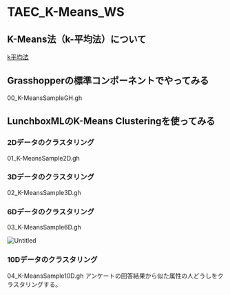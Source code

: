 # TAEC_K-Means_WS

## K-Means法（k-平均法）について
[k平均法](https://ja.wikipedia.org/wiki/K平均法)

## Grasshopperの標準コンポーネントでやってみる
00_K-MeansSampleGH.gh
## LunchboxMLのK-Means Clusteringを使ってみる
### 2Dデータのクラスタリング
01_K-MeansSample2D.gh

### 3Dデータのクラスタリング
02_K-MeansSample3D.gh

### 6Dデータのクラスタリング
03_K-MeansSample6D.gh

![Untitled](2023%2011%2023%20TAEC%20LunchboxML%E3%82%92%E8%A7%A6%E3%81%A3%E3%81%A6%E3%81%BF%E3%82%88%E3%81%86%209f6f175050674c12b0d711014b002876/Untitled%203.png)

### 10Dデータのクラスタリング
04_K-MeansSample10D.gh
アンケートの回答結果から似た属性の人どうしをクラスタリングする。
